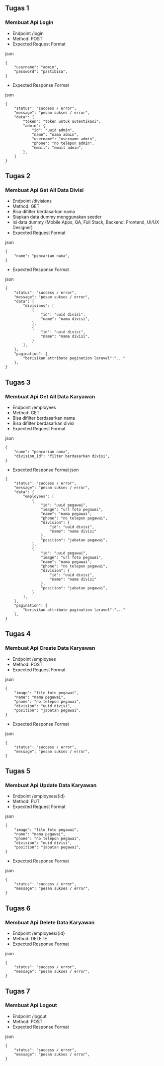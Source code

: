 ## Tugas 1

### Membuat Api Login

- Endpoint /login
- Method: POST
- Expected Request Format

json
```
{
    "username": "admin",
    "password": "pastibisa",
}
```

- Expected Response Format

json
```
{
    "status": "success / error",
    "message": "pesan sukses / error",
    "data": {
        "token": "token untuk autentikasi",
        "admin": {
            "id": "uuid admin",
            "name": "nama admin",
            "username": "username admin",
            "phone": "no telepon admin",
            "email": "email admin",
        },
    }
}
```

## Tugas 2

### Membuat Api Get All Data Divisi

- Endpoint /divisions
- Method: GET
- Bisa difilter berdasarkan nama
- Siapkan data dummy menggunakan seeder
- Isi data dummy (Mobile Apps, QA, Full Stack, Backend, Frontend, UI/UX Designer)
- Expected Request Format

json
```
{
    "name": "pencarian nama",
}
```

- Expected Response Format

json
```
{
    "status": "success / error",
    "message": "pesan sukses / error",
    "data": {
        "divisions": [
            {
                "id": "uuid divisi",
                "name": "nama divisi",
            },
            {
                "id": "uuid divisi",
                "name": "nama divisi",
            }
        ],
    },
    "pagination": {
        "berisikan attribute pagination laravel":"..."
    },
}
```

## Tugas 3

### Membuat Api Get All Data Karyawan

- Endpoint /employees
- Method: GET
- Bisa difilter berdasarkan nama
- Bisa difilter berdasarkan divisi
- Expected Request Format

json
```
{
    "name": "pencarian nama",
    "division_id": "filter berdasarkan divisi",
}
```

- Expected Response Format
json
```
{
    "status": "success / error",
    "message": "pesan sukses / error",
    "data": {
        "employees": [
            {
                "id": "uuid pegawai",
                "image": "url foto pegawai",
                "name": "nama pegawai",
                "phone": "no telepon pegawai",
                "division": {
                    "id": "uuid divisi",
                    "name": "nama divisi"
                },
                "position": "jabatan pegawai",
            },
            {
                "id": "uuid pegawai",
                "image": "url foto pegawai",
                "name": "nama pegawai",
                "phone": "no telepon pegawai",
                "division": {
                    "id": "uuid divisi",
                    "name": "nama divisi"
                },
                "position": "jabatan pegawai",
            }
        ],
    },
    "pagination": {
        "berisikan attribute pagination laravel":"..."
    },
}
```

## Tugas 4

### Membuat Api Create Data Karyawan

- Endpoint /employees
- Method: POST
- Expected Request Format

json
```
{
    "image": "file foto pegawai",
    "name": "nama pegawai",
    "phone": "no telepon pegawai",
    "division": "uuid divisi",
    "position": "jabatan pegawai",
}
```

- Expected Response Format

json
```
{
    "status": "success / error",
    "message": "pesan sukses / error",
}
```

## Tugas 5

### Membuat Api Update Data Karyawan

- Endpoint /employees/{id}
- Method: PUT
- Expected Request Format

json
```
{
    "image": "file foto pegawai",
    "name": "nama pegawai",
    "phone": "no telepon pegawai",
    "division": "uuid divisi",
    "position": "jabatan pegawai",
}
```

- Expected Response Format

json
```
{
    "status": "success / error",
    "message": "pesan sukses / error",
}
```

## Tugas 6

### Membuat Api Delete Data Karyawan

- Endpoint /employees/{id}
- Method: DELETE
- Expected Response Format

json
```
{
    "status": "success / error",
    "message": "pesan sukses / error",
}
```

## Tugas 7

### Membuat Api Logout

- Endpoint /logout
- Method: POST
- Expected Response Format

json
```
{
    "status": "success / error",
    "message": "pesan sukses / error",
}
```
